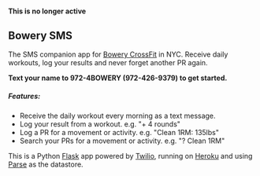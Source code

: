 #### This is no longer active 

## Bowery SMS
The SMS companion app for [Bowery CrossFit](http://www.bowerycrossfit.com) in NYC. Receive daily workouts, log your results and never forget another PR again.

**Text your name to 972-4BOWERY (972-426-9379) to get started.**

##### Features:
- Receive the daily workout every morning as a text message.
- Log your result from a workout. e.g. "+ 4 rounds"
- Log a PR for a movement or activity. e.g. "Clean 1RM: 135lbs"
- Search your PRs for a movement or activity. e.g. "? Clean 1RM"

This is a Python [Flask](http://flask.pocoo.org/) app powered by [Twilio](https://www.twilio.com/), running on [Heroku](https://www.heroku.com) and using [Parse](https://www.parse.com/) as the datastore.
